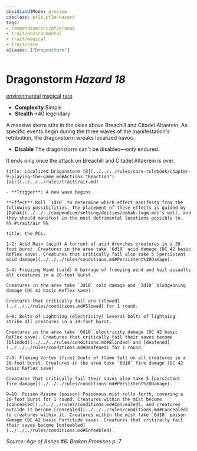 ```yaml
---
obsidianUIMode: preview
cssclass: pf2e,pf2e-hazard
tags:
- compendium/src/pf2e/aoa6
- trait/environmental
- trait/magical
- trait/rare
aliases: ["Dragonstorm"]
---
```

# Dragonstorm *Hazard 18*  
[environmental](../../../Rules/traits/environmental.md)  [magical](../../../Rules/traits/magical.md)  [rare](../../../Rules/traits/rare.md)  

- **Complexity** Simple
- **Stealth** +40 legendary  

A massive storm stirs in the skies above Breachill and Citadel Altaerein. As specific events begin during the three waves of the manifestation's retribution, the dragonstorm wreaks localized havoc.

- **Disable** The dragonstorm can't be disabled—only endured.

It ends only once the attack on Breachill and Citadel Altaerein is over.  
     
```ad-embed-ability
title: Localized Dragonstorm [R](../../../rules/core-rulebook/chapter-9-playing-the-game.md#Actions "Reaction")
[air](../../../rules/traits/air.md)  

- **Trigger**: A new wave begins

**Effect** Roll `1d10` to determine which effect manifests from the following possibilities. The placement of these effects is guided by [Dahak](../../../compendium/setting/deities/dahak-logm.md)'s will, and they should manifest in the most detrimental locations possible to.  
%% #trait/air %%
```
```ad-embed-ability
title: the PCs.

1–2: Acid Rain (acid) A torrent of acid drenches creatures in a 20-foot burst. Creatures in the area take `6d10` acid damage (DC 42 basic Reflex save). Creatures that critically fail also take 5 [persistent acid damage](../../../rules/conditions.md#Persistent%20Damage).

3–4: Freezing Wind (cold) A barrage of freezing wind and hail assaults all creatures in a 20-foot burst.

Creatures in the area take `3d10` cold damage and `3d10` bludgeoning damage (DC 42 basic Reflex save)

Creatures that critically fail are [slowed](../../../rules/conditions.md#Slowed) for 1 round.

5–6: Bolts of Lightning (electricity) Several bolts of lightning strike all creatures in a 20-foot burst.

Creatures in the area take `6d10` electricity damage (DC 42 basic Reflex save). Creatures that critically fail their saves become [blinded](../../../rules/conditions.md#Blinded) and [deafened](../../../rules/conditions.md#Deafened) for 1 round.

7–8: Flaming Vortex (fire) Gouts of flame fall on all creatures in a 20-foot burst. Creatures in the area take `6d10` fire damage (DC 42 basic Reflex save)

Creatures that critically fail their saves also take 5 [persistent fire damage](../../../rules/conditions.md#Persistent%20Damage).

9–10: Poison Miasma (poison) Poisonous mist rolls forth, covering a 20-foot burst for 1 round. Creatures within the mist become [concealed](../../../rules/conditions.md#Concealed), and creatures outside it become [concealed](../../../rules/conditions.md#Concealed) to creatures within it. Creatures within the mist take `6d10` poison damage (DC 42 basic Fortitude save). Creatures that critically fail their saves become [enfeebled](../../../rules/conditions.md#Enfeebled).
```

*Source: Age of Ashes #6: Broken Promises p. 7*
